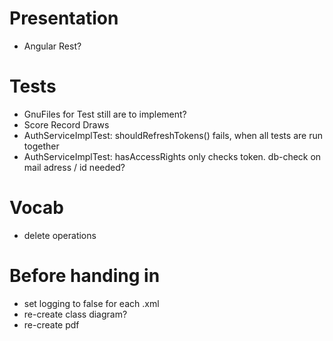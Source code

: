 # Presentation

- Angular Rest?

# Tests

- GnuFiles for Test still are to implement?
- Score Record Draws
- AuthServiceImplTest: shouldRefreshTokens() fails, when all tests are run together
- AuthServiceImplTest: hasAccessRights only checks token. db-check on mail adress / id needed?

# Vocab

- delete operations

# Before handing in
- set logging to false for each .xml
- re-create class diagram?
- re-create pdf

